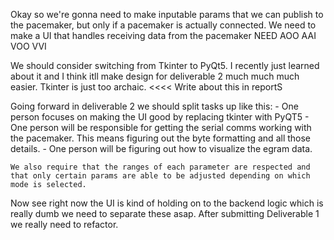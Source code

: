 Okay so we're gonna need to make inputable params that we can publish to the pacemaker, but only if a pacemaker is actually connected.
We need to make a UI that handles receiving data from the pacemaker
NEED AOO AAI VOO VVI

We should consider switching from Tkinter to PyQt5. I recently just learned about it and I think itll make design for deliverable 2 much much much easier. Tkinter is just too archaic. <<<< Write about this in reportS



Going forward in deliverable 2 we should split tasks up like this:
    - One person focuses on making the UI good by replacing tkinter with PyQT5
    - One person will be responsible for getting the serial comms working with the pacemaker. This means figuring out the byte formatting and all those details. 
    - One person will be figuring out how to visualize the egram data. 

    We also require that the ranges of each parameter are respected and that only certain params are able to be adjusted depending on which mode is selected.

Now see right now the UI is kind of holding on to the backend logic which is really dumb we need to separate these asap. After submitting Deliverable 1 we really need to refactor.